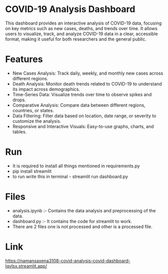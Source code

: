 # COVID-19 Analysis Dashboard
This dashboard provides an interactive analysis of COVID-19 data, focusing on key metrics such as new cases, deaths, and trends over time. It allows users to visualize, track, and analyze COVID-19 data in a clear, accessible format, making it useful for both researchers and the general public.

# Features
* New Cases Analysis: Track daily, weekly, and monthly new cases across different regions.
* Death Analysis: Monitor death trends related to COVID-19 to understand its impact across demographics.
* Time-Series Data: Visualize trends over time to observe spikes and drops.
* Comparative Analysis: Compare data between different regions, countries, or states.
* Data Filtering: Filter data based on location, date range, or severity to customize the analysis.
* Responsive and Interactive Visuals: Easy-to-use graphs, charts, and tables.

# Run 
* It is required to install all things mentioned in requirements.py
* pip install streamlit
* to run write this in terminal - streamlit run dashboard.py

# Files
*  analysis.ipynb :- Contains the data analysis and preprocessing of the data.
*  dashboard.py :- It contains the code for streamlit to work.
*  There are 2 files one is not processed and other is a processed file.

# Link

https://namansaxena3108-covid-analysis-covid-dashboard-lqvlsx.streamlit.app/
